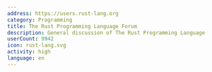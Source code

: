 ```yaml
---
address: https://users.rust-lang.org
category: Programming
title: The Rust Programming Language Forum
description: General discussion of The Rust Programming Language
userCount: 9942
icon: rust-lang.svg
activity: high
language: en
---
```


